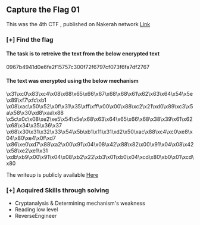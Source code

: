 ## Capture the Flag 01

This was the 4th CTF , published on Nakerah network [Link](https://www.nakerah.net/index.php?threads/ctf-0x04-closed.116/)

### [+] Find the flag

#### The task is to retreive the text from the below encrypted text
0967b4941d0e6fe2f15757c300f72f6797cf073f6fa7df2767

#### The text was encrypted using the below mechanism
\x31\xc0\x83\xc4\x08\x68\x65\x66\x67\x68\x68\x61\x62\x63\x64\x54\x5e\x89\xf7\xfc\xb1
\x08\xac\x50\x52\x0f\x31\x35\xff\xff\x00\x00\x88\xc2\x21\xd0\x89\xc3\x5a\x58\x30\xd8\xaa\x88
\x5c\x0c\x08\xe2\xe5\x54\x5e\x68\x63\x64\x65\x66\x68\x38\x39\x61\x62\x68\x34\x35\x36\x37
\x68\x30\x31\x32\x33\x54\x5b\xb1\x11\x31\xd2\x50\xac\x88\xc4\xc0\xe8\x04\x80\xe4\x0f\xd7
\x86\xe0\xd7\x88\xa2\x00\x91\x04\x08\x42\x88\x82\x00\x91\x04\x08\x42\x58\xe2\xe1\x31
\xdb\xb9\x00\x91\x04\x08\xb2\x22\xb3\x01\xb0\x04\xcd\x80\xb0\x01\xcd\x80

The writeup is publicly available [Here](https://www.nakerah.net/index.php?resources/nakerah-ctf-0x04-write-up.204/)

### [+] Acquired Skills through solving
- Cryptanalysis & Determining mechanism's weakness
- Reading low level
- ReverseEngineer
